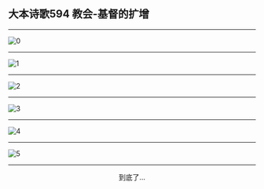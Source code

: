 
## 大本诗歌594 教会-基督的扩增
        
<div id="aplayer0"></div>

---

<img alt="0" data-original="/data/d0593/0">

---

<img alt="1" data-original="/data/d0593/1">

---

<img alt="2" data-original="/data/d0593/2">

---

<img alt="3" data-original="/data/d0593/3">

---

<img alt="4" data-original="/data/d0593/4">

---

<img alt="5" data-original="/data/d0593/5">

---

<p style="text-align: center">到底了...</p>

<script src="/js/dist-view.js"></script>

<script>
MAIN.id = 'd0593';
        
const ap0 = new APlayer({
    container: document.getElementById('aplayer0'),
    volume: 1,
    loop: 'none',
    preload: 'none',
    audio: [{
        name: '大本诗歌594.mp3',
        artist: '大本诗歌',
        url: 'https://res.wx.qq.com/voice/getvoice?mediaid=MzI0NTk3MDM5M18yMjQ3NDk1MDI3',
        cover: '/favicon'
    }]
});
</script>
